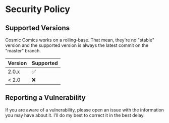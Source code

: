 # Security Policy

## Supported Versions

Cosmic Comics works on a rolling-base. That mean, they're no "stable" version and the supported version is always the latest commit on the "master" branch.

| Version | Supported          |
| ------- | ------------------ |
| 2.0.x   | :white_check_mark: |
| < 2.0   | :x:                |

## Reporting a Vulnerability

If you are aware of a vulnerability, please open an issue with the information you may have about it. I'll do my best to correct it in the best delay.
